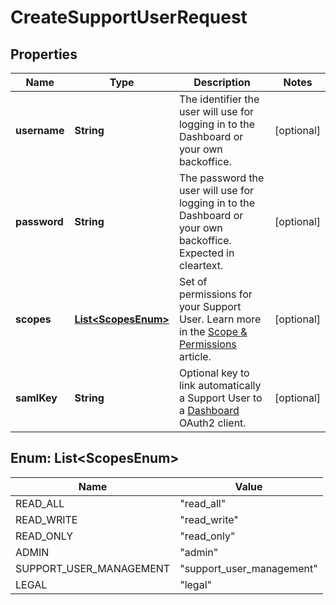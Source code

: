 

# CreateSupportUserRequest


## Properties

| Name | Type | Description | Notes |
|------------ | ------------- | ------------- | -------------|
|**username** | **String** | The identifier the user will use for logging in to the Dashboard or your own backoffice. |  [optional] |
|**password** | **String** | The password the user will use for logging in to the Dashboard or your own backoffice. Expected in cleartext. |  [optional] |
|**scopes** | [**List&lt;ScopesEnum&gt;**](#List&lt;ScopesEnum&gt;) | Set of permissions for your Support User. Learn more in the [Scope &amp; Permissions](/guide/api-basics/scopes) article.  |  [optional] |
|**samlKey** | **String** | Optional key to link automatically a Support User to a [Dashboard](/guide/dashboard/introduction) OAuth2 client.  |  [optional] |



## Enum: List&lt;ScopesEnum&gt;

| Name | Value |
|---- | -----|
| READ_ALL | &quot;read_all&quot; |
| READ_WRITE | &quot;read_write&quot; |
| READ_ONLY | &quot;read_only&quot; |
| ADMIN | &quot;admin&quot; |
| SUPPORT_USER_MANAGEMENT | &quot;support_user_management&quot; |
| LEGAL | &quot;legal&quot; |



